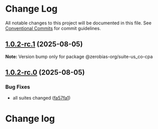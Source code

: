 # Change Log

All notable changes to this project will be documented in this file.
See [Conventional Commits](https://conventionalcommits.org) for commit guidelines.

## [1.0.2-rc.1](https://github.com/zerobias-org/suite/compare/@zerobias-org/suite-us_co-cpa@1.0.2-rc.0...@zerobias-org/suite-us_co-cpa@1.0.2-rc.1) (2025-08-05)

**Note:** Version bump only for package @zerobias-org/suite-us_co-cpa





## [1.0.2-rc.0](https://github.com/zerobias-org/suite/compare/@zerobias-org/suite-us_co-cpa@1.0.1...@zerobias-org/suite-us_co-cpa@1.0.2-rc.0) (2025-08-05)


### Bug Fixes

* all suites changed ([fa57fa1](https://github.com/zerobias-org/suite/commit/fa57fa1af7628003297df46b2d7740fe95bd2666))





# Change log
